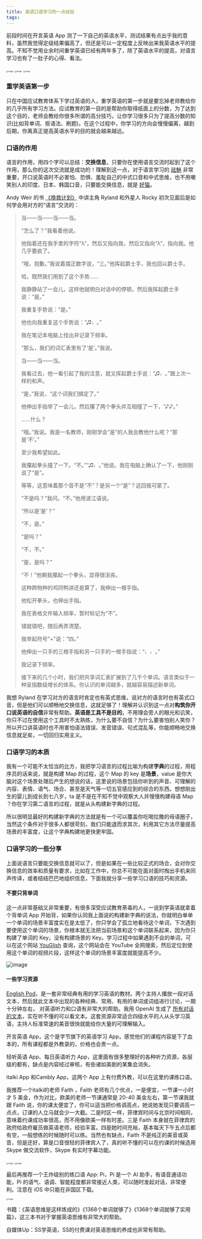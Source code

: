 ```yaml
---
title: 英语口语学习的一点经验
tags:
---
```


前段时间在开言英语 App 测了一下自己的英语水平，测试结果有点出乎我的意料，虽然我觉得定级结果偏高了，但还是可以一定程度上反映出来我英语水平的提高。不知不觉用业余时间重学英语已经有两年多了，除了英语水平的提高，对语言学习也有了一肚子的心得、看法。

<img src="https://cdn.jsdelivr.net/gh/guaguaguaxia/picx-images-hosting@master/open_language_test_detail.231mbu2e0y.webp" alt="image" style="zoom:33%;" />

<img src="https://cdn.jsdelivr.net/gh/guaguaguaxia/picx-images-hosting@master/open_language_history_test_list.4uaojwoi2o.webp" alt="image" style="zoom:33%;" />

<img src="https://cdn.jsdelivr.net/gh/guaguaguaxia/picx-images-hosting@master/open_language_ability_list.7i04u9hjem.webp" alt="image" style="zoom:33%;" />

### 重学英语第一步

只在中国应试教育体系下学过英语的人，重学英语的第一步就是要忘掉老师教给你的几乎所有学习方法。应试教育的第一目的是帮助你取得纸面上的分数，为了达到这个目的，老师会教给你很多所谓的高分技巧，让你学习很多只为了提高分数的知识(比如背单词、抠语法、刷题)。在这个过程中，你学习的方向会慢慢偏离，越到后期，你离真正提高英语水平的目的就会越来越远。

### 口语的作用

语言的作用，用四个字可以总结：**交换信息**，只要你在使用语言交流时起到了这个作用，那么你的这次交流就是成功的！理解到这一点，对于语言学习的 [祛魅](https://zh.wikipedia.org/wiki/%E7%A5%9B%E9%AD%85) 非常重要，开口说英语时不必害怕、恐惧、羞耻自己的中式口音和中式思维，也不用嘲笑别人的印度、日本、韩国口音，只要能交换信息，就是 [好猫](https://zh.wikipedia.org/zh-hans/%E7%8C%AB%E8%AE%BA)。

Andy Weir 的书 [《挽救计划》](https://book.douban.com/subject/35494160/) 中讲主角 Ryland 和外星人 Rocky 初次见面后是如何学会用对方的“语言”交流的：

> 当——当——当——当。
>
> “怎么了？”我看着他说。
>
> 他指着还在我手里的字符“λ”，然后又指向我，然后又指向“λ”，指向我。他几乎要疯了。
>
> “哦，抱歉。”我说着摆正数字说，“三。”他挥起爵士手，我也回以爵士手。
>
> 哈，既然我们用到了这个手势……
>
> 我静静站了一会儿，这样他就明白对话中的停顿。然后我挥起爵士手说：“是。”
>
> 我重复手势说：“是。”
>
> 他也向我重复这个手势说：“♫♩。”
>
> 我在笔记本电脑上找出并记录下频率。
>
> “那么，我们的词汇表里有了‘是’。”我说。
>
> 当——当——当。
>
> 我看过去，他一看引起了我的注意，就又挥起爵士手说：“♫♩。”跟上次一样的和声。
>
> “是，”我说，“这个词我们搞定了。”
>
> 他伸出手指举了一会儿，然后攥了两个拳头并互相撞了一下，“♪♪。”
>
> ……什么？
>
> “哦。”我说。我是一名教师，刚刚学会“是”的人我会教他什么呢？“那是‘不’。”
>
> 至少我希望如此。
>
> 我攥起拳头撞了一下。“不。”“♫♩。”他说。我在电脑上确认了一下，他刚刚说了“是”。
>
> 等等，这意味着那个音不是“不”？是另一个“是”？这回我可蒙了。
>
> “不是吗？”我问。“不。”他用波江语说。
>
> “所以是‘是’？”
>
> “不，是。”
>
> “是吗？”
>
> “不，不。”
>
> “是，是吗？”
>
> “不！”他朝我攥起一个拳头，显得很沮丧。
>
> 这种跨物种的鸡同鸭讲还是算了，我伸出一根手指。
>
> 他松开拳头，也伸出手指。
>
> 我在表格文件输入频率，暂时标记为“不”。
>
> 错就错吧，随后再弄清楚。
>
> 我举起符号“+”说：“四。”
>
> 他伸出一只手的三根手指和另一只手的一根手指说：“♩♩。”
>
> 我记录下频率。
>
> 接下来的几个小时，我们把共享词汇表扩展到了几千个单词。语言类似于一种呈指数级增长的体系。你认识的单词越多，就越容易描述新单词。



我想 Ryland 在学习对方的语言时肯定也有英式思维，说对方的语言时也有英式口音，但是他们可以顺畅地交换信息，这就足够了！理解并认识到这一点对**构筑你开口说英语的自信**非常有帮助。**英语是工具不是目的**，不用理会旁人的眼光和讥笑，你只不过在使用这个工具时不太熟练，为什么要不自信？为什么要害怕别人笑你？所以开口讲英语时也不用害怕语法错误、发音错误、句式混乱等，你能顺畅地交换信息就足矣，一切回归实用主义。

### 口语学习的本质

我有一个可能不太恰当的比方，我把学习语言的过程比喻为构建**字典**的过程，用程序员的话来说，就是构建 Map 的过程，这个 Map 的 key 是**场景**，value 是你大脑对这个场景处理后产生的想说的话，这里说的场景包括你听到的声音、可理解的内容、表情、语气、场合、甚至是天气等一切五官感应到的综合的东西。想想刚出生的婴儿到成长到七八岁，ta 是不是在不知不觉中观察大人并慢慢构建母语 Map ？你在学习第二语言的过程，就是从头构建新字典的过程。

所以很明显最好的构建新字典的方法就是有一个可以覆盖你吃喝拉撒的母语圈子，当然这个条件对于很多人都很苛刻，我们只能退而求其次，利用其它方法尽量提高场景的丰富度，让这个字典构建地更快更牢固。

### 口语学习的一些分享

上面说语言只要能交换信息就可以了，但是如果在一些比较正式的场合，会对你交换信息的效率和质量有要求，比如在工作中，你总不可能在面对面时掏出手机来同声传译，或者结结巴巴地组织信息，下面我就分享一些学习口语的技巧和资源。

#### 不要只背单词

这一点非常基础又非常重要，有很多深受应试教育荼毒的人，一说到学英语就拿着个背单词 App 开始背，如果你认同我上面说的构建新字典的说法，你就明白单单一个单词的场景丰富度实在是太低了，你只学会了孤立地看待这个单词，下次遇到要使用这个单词的场景，你根本就无法把当前场景和这个单词联系起来，因为你只构建了单词的 Key，没有构建场景的 Key。学习过程中如果遇到不会的单词，可以在这个网站 [YouGlish](https://youglish.com/) 查询，这个网站会在 YouTube 全网搜索，然后定位到使用这个单词的视频片段，这样这个单词的场景丰富度就能提高不少。

![image](https://cdn.jsdelivr.net/gh/guaguaguaxia/picx-images-hosting@master/youglish.6t6vakw5gs.webp)

#### 一些学习资源

[English Pod](https://archive.org/details/englishpod_all)，是一套非常经典有用的学习英语的教材。两个主持人播放一段对话文本，然后就此文本中出现的各种经典、常用、有用的单词或词组进行讨论，一期十分钟左右， 对英语听力和口语有非常大的帮助。我用 OpenAI 生成了 [所有对话的文本](https://github.com/guaguaguaxia/english_pod)，实在听不懂的可以看文本。这套资源非常适合四级水平的人从头学习英语，主持人标准常速的美音很快就能给你大量的可理解输入。

开言英语 App，这个是字节旗下的英语学习 App，感觉他们的课程内容是下了血本的，所有课程都是外教录的，价格也会贵一点。

轻听英语 App、每日英语听力 App，这里面有很多整理好的各种听力资源，各层级的都有，缺点是内容经过审核，有些诸如美剧的某集会消失。

italki App 和Cambly App，这两个 App 上有付费外教，可以在这里约课练口语。

我推荐一个italki的老师 Faith ，Faith 老师有几个优点，一是便宜，一节课一小时才 5 美金，作为对比，欧美的老师一节课通常是 20-40 美金左右，第一节课我就跟 Faith 说，你的课太便宜了，你可以适当把价格调高点，她说她发现只要调高一点点，订课的人立马就会少一大截。二是时区一样，菲律宾时间与北京时间相同，意味着约课成功率很高，而不用像欧美一样有时差。三是 Faith 本身就在菲律宾的政府给政府雇员做英语老师，经验丰富。四是她时间充裕，基本每天下午五点后都有空，一般想练的时候随时可以练。当然也有缺点，Faith 不是纯正的美音或英音，但是还好，算是口音很轻的菲律宾人了，真的听不懂的可以在约课的时候选用 Skype 做交流软件，Skype 有实时字幕功能。

<img src="https://cdn.jsdelivr.net/gh/guaguaguaxia/picx-images-hosting@master/Filipino-teachers.2a4u79ojgb.webp" alt="image" style="zoom:33%;" />

<img src="https://cdn.jsdelivr.net/gh/guaguaguaxia/picx-images-hosting@master/Filipino-italki-record.ltns3szc.webp" alt="image" style="zoom:33%;" />

最后再推荐一个王炸级别的练口语 App: Pi，Pi 是一个 AI 助手，有语音通话功能，Pi 的语气、语调、智能程度都非常接近人类，可以随时发起对话，非常便利。注意在 iOS 中只能在非国区下载。

<img src="https://cdn.jsdelivr.net/gh/guaguaguaxia/picx-images-hosting@master/pi.webp" alt="image" style="zoom:33%;" />


书籍：《英语思维是这样炼成的》《1368个单词就够了》《1368个单词就够了实用篇》，这三本书对于掌握英语思维有非常大的帮助。

自媒体Up：SS学英语，SS的付费课对英语思维的养成也非常有帮助。



